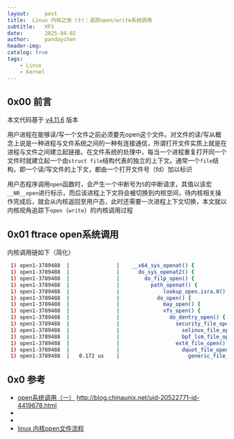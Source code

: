 ```yaml
---
layout:     post
title:  Linux 内核之旅（十）：追踪open/write系统调用
subtitle:   VFS
date:       2025-04-02
author:     pandaychen
header-img:
catalog: true
tags:
    - Linux
    - Kernel
---
```


##  0x00    前言
本文代码基于 [v4.11.6](https://elixir.bootlin.com/linux/v4.11.6/source/include) 版本

用户进程在能够读/写一个文件之前必须要先open这个文件。对文件的读/写从概念上说是一种进程与文件系统之间的一种有连接通信，所谓打开文件实质上就是在进程与文件之间建立起链接。在文件系统的处理中，每当一个进程重复打开同一个文件时就建立起一个由`struct file`结构代表的独立的上下文。通常一个`file`结构，即一个读/写文件的上下文，都由一个打开文件号（fd）加以标识

用户态程序调用`open`函数时，会产生一个中断号为`5`的中断请求，其值以该宏`__NR__open`进行标示，而后该进程上下文将会被切换到内核空间，待内核相关操作完成后，就会从内核返回至用户态，此时还需要一次进程上下文切换，本文就以内核视角追踪下`open`（`write`）的内核调用过程

##  0x01   ftrace open系统调用
内核调用链如下（简化）

```BASH
 1) open1-3789488  |               |    __x64_sys_openat() {
 1) open1-3789488  |               |      do_sys_openat2() {
 1) open1-3789488  |               |        do_filp_open() {
 1) open1-3789488  |               |          path_openat() {
 1) open1-3789488  |               |              lookup_open.isra.0() {
 1) open1-3789488  |               |            do_open() {
 1) open1-3789488  |               |              may_open() {
 1) open1-3789488  |               |              vfs_open() {
 1) open1-3789488  |               |                do_dentry_open() {
 1) open1-3789488  |               |                  security_file_open() {
 1) open1-3789488  |               |                    selinux_file_open() {
 1) open1-3789488  |               |                    bpf_lsm_file_open() {
 1) open1-3789488  |               |                  ext4_file_open() {
 1) open1-3789488  |               |                    dquot_file_open() {
 1) open1-3789488  |   0.172 us    |                      generic_file_open();
```


##  0x0 参考
-   [open系统调用（一）](https://www.kerneltravel.net/blog/2021/open_syscall_szp1/)
http://blog.chinaunix.net/uid-20522771-id-4419678.html
-   [](https://blog.csdn.net/blue95wind/article/details/7472350)
-   [](https://www.cnblogs.com/jimbo17/p/10491223.html)
-   [linux 内核open文件流程](https://zhuanlan.zhihu.com/p/471175983)